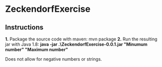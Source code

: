 # ZeckendorfExercise
 
## Instructions

**1.** Package the source code with maven: mvn package
**2.** Run the resulting jar with Java 1.8: **java -jar .\ZeckendorfExercise-0.0.1.jar "Minumum number" "Maximum number"**

Does not allow for negative numbers or strings.
